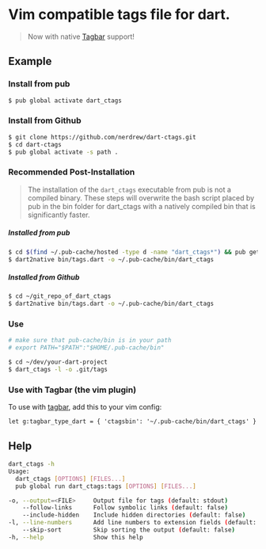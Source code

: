 # Vim compatible tags file for dart.
> Now with native [Tagbar](https://github.com/majutsushi/tagbar) support!


## Example

### Install from pub
``` bash
$ pub global activate dart_ctags
```

### Install from Github
``` bash
$ git clone https://github.com/nerdrew/dart-ctags.git
$ cd dart-ctags
$ pub global activate -s path .
```

### Recommended Post-Installation

> The installation of the `dart_ctags` executable from pub is not a compiled
> binary.  These steps will overwrite the bash script placed by pub in the bin
> folder for dart_ctags with a natively compiled bin that is significantly
> faster.

##### Installed from pub

``` bash
$ cd $(find ~/.pub-cache/hosted -type d -name "dart_ctags*") && pub get
$ dart2native bin/tags.dart -o ~/.pub-cache/bin/dart_ctags
```

##### Installed from Github

``` bash
$ cd ~/git_repo_of_dart_ctags
$ dart2native bin/tags.dart -o ~/.pub-cache/bin/dart_ctags
```

### Use
``` bash
# make sure that pub-cache/bin is in your path
# export PATH="$PATH":"$HOME/.pub-cache/bin"

$ cd ~/dev/your-dart-project
$ dart_ctags -l -o .git/tags
```

### Use with Tagbar (the vim plugin)

To use with [tagbar](https://github.com/majutsushi/tagbar), add this to your vim config:

```vimscript
let g:tagbar_type_dart = { 'ctagsbin': '~/.pub-cache/bin/dart_ctags' }
```

## Help

``` bash
dart_ctags -h
Usage:
  dart_ctags [OPTIONS] [FILES...]
  pub global run dart_ctags:tags [OPTIONS] [FILES...]

-o, --output=<FILE>     Output file for tags (default: stdout)
    --follow-links      Follow symbolic links (default: false)
    --include-hidden    Include hidden directories (default: false)
-l, --line-numbers      Add line numbers to extension fields (default: false)
    --skip-sort         Skip sorting the output (default: false)
-h, --help              Show this help
```
